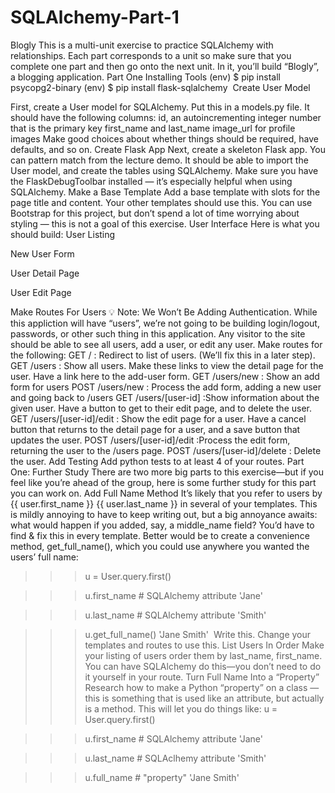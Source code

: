 # SQLAlchemy-Part-1
Blogly
This is a multi-unit exercise to practice SQLAlchemy with relationships. Each part corresponds to a unit so make sure that you complete one part and then go onto the next unit.
In it, you’ll build “Blogly”, a blogging application.
Part One
Installing Tools
(env) $ pip install psycopg2-binary
(env) $ pip install flask-sqlalchemy
​
Create User Model

First, create a User model for SQLAlchemy. Put this in a models.py file.
It should have the following columns:
id, an autoincrementing integer number that is the primary key
first_name and last_name
image_url for profile images
Make good choices about whether things should be required, have defaults, and so on.
Create Flask App
Next, create a skeleton Flask app. You can pattern match from the lecture demo.
It should be able to import the User model, and create the tables using SQLAlchemy. Make sure you have the FlaskDebugToolbar installed — it’s especially helpful when using SQLAlchemy.
Make a Base Template
Add a base template with slots for the page title and content. Your other templates should use this.
You can use Bootstrap for this project, but don’t spend a lot of time worrying about styling — this is not a goal of this exercise.
User Interface
Here is what you should build:
User Listing

New User Form

User Detail Page

User Edit Page

Make Routes For Users
💡
Note: We Won’t Be Adding Authentication. While this appliction will have “users”, we’re not going to be building login/logout, passwords, or other such thing in this application. Any visitor to the site should be able to see all users, add a user, or edit any user.
Make routes for the following:
GET / : Redirect to list of users. (We’ll fix this in a later step).
GET /users : Show all users. Make these links to view the detail page for the user. Have a link here to the add-user form.
GET /users/new : Show an add form for users
POST /users/new : Process the add form, adding a new user and going back to /users
GET /users/[user-id] :Show information about the given user. Have a button to get to their edit page, and to delete the user.
GET /users/[user-id]/edit : Show the edit page for a user. Have a cancel button that returns to the detail page for a user, and a save button that updates the user.
POST /users/[user-id]/edit :Process the edit form, returning the user to the /users page.
POST /users/[user-id]/delete : Delete the user.
Add Testing
Add python tests to at least 4 of your routes.
Part One: Further Study
There are two more big parts to this exercise—but if you feel like you’re ahead of the group, here is some further study for this part you can work on.
Add Full Name Method
It’s likely that you refer to users by {{ user.first_name }} {{ user.last_name }} in several of your templates. This is mildly annoying to have to keep writing out, but a big annoyance awaits: what would happen if you added, say, a middle_name field? You’d have to find & fix this in every template.
Better would be to create a convenience method, get_full_name(), which you could use anywhere you wanted the users’ full name:
>>> u = User.query.first()

>>> u.first_name    # SQLAlchemy attribute
'Jane'

>>> u.last_name     # SQLAlchemy attribute
'Smith'

>>> u.get_full_name()
'Jane Smith'
​
Write this.
Change your templates and routes to use this.
List Users In Order
Make your listing of users order them by last_name, first_name.
You can have SQLAlchemy do this—you don’t need to do it yourself in your route.
Turn Full Name Into a “Property”
Research how to make a Python “property” on a class — this is something that is used like an attribute, but actually is a method. This will let you do things like:
>>> u = User.query.first()

>>> u.first_name    # SQLAlchemy attribute
'Jane'

>>> u.last_name     # SQLAclhemy attribute
'Smith'

>>> u.full_name     # "property"
'Jane Smith'
